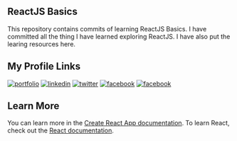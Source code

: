 ## ReactJS Basics
This repository contains commits of learning ReactJS Basics. I have committed all the thing I have learned exploring ReactJS. I have also put the learing resources here.

## My Profile Links

[![portfolio](https://img.shields.io/badge/portfolio-000?style=for-the-badge&logo=ko-fi&logoColor=white)](https://tawhidkomol.github.io/Portfolio/index.html)
[![linkedin](https://img.shields.io/badge/linkedin-0A66C2?style=for-the-badge&logo=linkedin&logoColor=white)](https://www.linkedin.com/in/tawhid-komol-88a43b1a0//)
[![twitter](https://img.shields.io/badge/twitter-1DA1F2?style=for-the-badge&logo=twitter&logoColor=white)](https://twitter.com/TawhidKomol/)
[![facebook](https://img.shields.io/badge/facebook-1DA1F2?style=for-the-badge&logo=facebook&logoColor=white)](https://www.facebook.com/towhid.komol/)
[![facebook](https://img.shields.io/badge/instagram-1DA1F2?style=for-the-badge&logo=instagram&logoColor=white)](https://www.instagram.com/towhid_komol/)


## Learn More

You can learn more in the [Create React App documentation](https://facebook.github.io/create-react-app/docs/getting-started).
To learn React, check out the [React documentation](https://reactjs.org/).